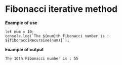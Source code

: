 # Fibonacci iterative method

**Example of use**

    let num = 10;
    console.log(`The ${num}th Fibonacci number is : ${fibonacciRecursive(num)}`);

**Example of output**

    The 10th Fibonacci number is : 55